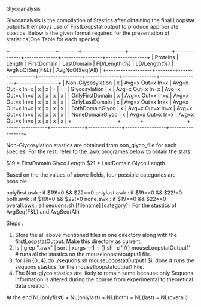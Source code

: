 Glycoanalysis

Glycoanalysis is the compilation of Stastics after obtaining the final Loopstat outputs.It employs use of FirstLoopstat output to produce appropriate stastics. 
Below is the given format required for the presentation of statistics(One Table for each species) : 

+-------------------+--------+------------------+------------------+--------------+--------------+-----------------+-----------------+
|      Proteins     | Length |   FirstDomain    |    LastDomain    | FD/Length(%) | LD/Length(%) | AvgNoOfSeq(F&L) | AvgNoOfSeq(All) |
+-------------------+--------+------------------+------------------+--------------+--------------+-----------------+-----------------+
| Non-Glycosylation |   x    | Avg=x Out=x In=x | Avg=x Out=x In=x |      x       |      x       |        -        |        -        |
|   Glycosylation   |   x    | Avg=x Out=x In=x | Avg=x Out=x In=x |      x       |      x       |        x        |        x        |
|  OnlyFirstDomain  |   x    | Avg=x Out=x In=x | Avg=x Out=x In=x |      x       |      x       |        x        |        x        |
|   OnlyLastDomain  |   x    | Avg=x Out=x In=x | Avg=x Out=x In=x |      x       |      x       |        x        |        x        |
|  BothDomainGlyco  |   x    | Avg=x Out=x In=x | Avg=x Out=x In=x |      x       |      x       |        x        |        x        |
|  NoneDomainGlyco  |   x    | Avg=x Out=x In=x | Avg=x Out=x In=x |      x       |      x       |        x        |        x        |
+-------------------+--------+------------------+------------------+--------------+--------------+-----------------+-----------------+

Non-Glycosylation stastics are obtained from non_glyco_file for each species. For the rest, refer to the .awk programes below to obtain the stats. 

$19 = FirstDomain.Glyco.Length
$21 = LastDomain.Glyco.Length

Based on the the values of above fields, four possible categories are possible


onlyfirst.awk : if $19!=0 && $22==0
onlylast.awk : if $19==0 && $22!=0
both.awk : if $19!=0 && $22!=0
none.awk : if $19==0 && $22==0
overall.awk :  all
sequons.sh [filename] [category] : For the stastics of AvgSeq(F&L) and AvgSeq(All)

Steps : 

1. Store the all above mentioned files in one directory along with the firstLoopstatOutput. Make this directory as current.
2. ls | grep ".awk" | sort | xargs -n1 -i {} sh -c './{} mouseLoopstatOutput1'  # runs all the stastics on the mouseloopstatoutput1 file.
3. for i in {0..4};do ./sequons.sh mouseLoopstatOutput1 $i; done # runs the sequons stastics for the mouse1loopstatoutput1 File. 
4. The Non-glyco stastics are likely to remain same because only Sequons information is altered during the course from experimental to theoretical data creation. 



At the end NL(onlyfirst) + NL(onlylast) + NL(both) + NL(last)  = NL(overall)
